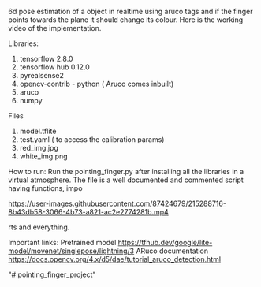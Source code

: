 6d pose estimation of a object in realtime using aruco tags and if the finger points towards the plane it should change its colour. Here is the working video of the implementation. 

Libraries:  
1. tensorflow 2.8.0
2. tensorflow hub     0.12.0
3. pyrealsense2
4. opencv-contrib - python ( Aruco comes inbuilt)
5. aruco 
6. numpy

Files
1. model.tflite
2. test.yaml ( to access the calibration params)
3. red_img.jpg
4. white_img.png

How to run:
Run the pointing_finger.py after installing all the libraries in a virtual atmosphere. 
The file is a well documented and commented script having functions, impo

https://user-images.githubusercontent.com/87424679/215288716-8b43db58-3066-4b73-a821-ac2e2774281b.mp4

rts and everything. 

Important links:
Pretrained model
https://tfhub.dev/google/lite-model/movenet/singlepose/lightning/3
ARuco documentation
https://docs.opencv.org/4.x/d5/dae/tutorial_aruco_detection.html

"# pointing_finger_project" 

